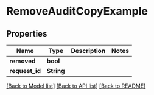 # RemoveAuditCopyExample

## Properties

Name | Type | Description | Notes
------------ | ------------- | ------------- | -------------
**removed** | **bool** |  | 
**request_id** | **String** |  | 

[[Back to Model list]](../README.md#documentation-for-models) [[Back to API list]](../README.md#documentation-for-api-endpoints) [[Back to README]](../README.md)


